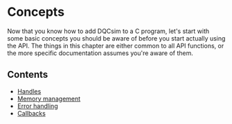 # Concepts

Now that you know how to add DQCsim to a C program, let's start with some basic
concepts you should be aware of before you start actually using the API. The
things in this chapter are either common to all API functions, or the more
specific documentation assumes you're aware of them.

## Contents

 - [Handles](handle.apigen.md)
 - [Memory management](memory-management.apigen.md)
 - [Error handling](error.apigen.md)
 - [Callbacks](callbacks.apigen.md)
